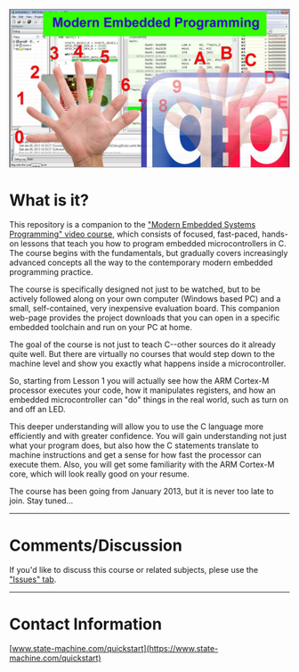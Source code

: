 [![Modern Embedded Programming Course](img/thumbnail.jpg)](https://www.youtube.com/playlist?list=PLPW8O6W-1chwyTzI3BHwBLbGQoPFxPAPM)


# What is it?
This repository is a companion to the ["Modern Embedded Systems Programming" video course](https://www.youtube.com/playlist?list=PLPW8O6W-1chwyTzI3BHwBLbGQoPFxPAPM),
which consists of focused, fast-paced, hands-on lessons that teach you how to program embedded microcontrollers in C. The course begins with the fundamentals, but gradually covers increasingly advanced concepts all the way to the contemporary modern embedded programming practice.

The course is specifically designed not just to be watched, but to be actively followed along on your own computer (Windows based PC) and a small, self-contained, very inexpensive evaluation board. This companion web-page provides the project downloads that you can open in a specific embedded toolchain and run on your PC at home.

The goal of the course is not just to teach C--other sources do it already quite well. But there are virtually no courses that would step down to the machine level and show you exactly what happens inside a microcontroller.

So, starting from Lesson 1 you will actually see how the ARM Cortex-M processor executes your code, how it manipulates registers, and how an embedded microcontroller can "do" things in the real world, such as turn on and off an LED.

This deeper understanding will allow you to use the C language more efficiently and with greater confidence. You will gain understanding not just what your program does, but also how the C statements translate to machine instructions and get a sense for how fast the processor can execute them. Also, you will get some familiarity with the ARM Cortex-M core, which will look really good on your resume.

The course has been going from January 2013, but it is never too late to join. Stay tuned...


---------------------------------------------------------------------
# Comments/Discussion
If you'd like to discuss this course or related subjects, plese use the ["Issues" tab](https://github.com/QuantumLeaps/modern-embedded-course/issues).


---------------------------------------------------------------------
# Contact Information

[www.state-machine.com/quickstart](https://www.state-machine.com/quickstart)




